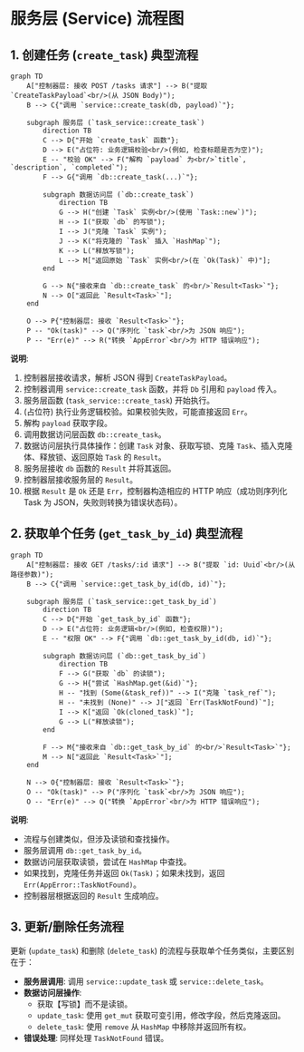 # 服务层 (Service) 流程图

## 1. 创建任务 (`create_task`) 典型流程

```mermaid
graph TD
    A["控制器层: 接收 POST /tasks 请求"] --> B("提取 `CreateTaskPayload`<br/>(从 JSON Body)");
    B --> C{"调用 `service::create_task(db, payload)`"};
    
    subgraph 服务层 (`task_service::create_task`)
        direction TB
        C --> D{"开始 `create_task` 函数"};
        D --> E("占位符: 业务逻辑校验<br/>(例如, 检查标题是否为空)");
        E -- "校验 OK" --> F("解构 `payload` 为<br/>`title`, `description`, `completed`");
        F --> G{"调用 `db::create_task(...)`"};
        
        subgraph 数据访问层 (`db::create_task`)
            direction TB
            G --> H("创建 `Task` 实例<br/>(使用 `Task::new`)");
            H --> I("获取 `db` 的写锁");
            I --> J("克隆 `Task` 实例");
            J --> K("将克隆的 `Task` 插入 `HashMap`");
            K --> L("释放写锁");
            L --> M["返回原始 `Task` 实例<br/>(在 `Ok(Task)` 中)"];
        end
        
        G --> N{"接收来自 `db::create_task` 的<br/>`Result<Task>`"};
        N --> O["返回此 `Result<Task>`"];
    end
    
    O --> P{"控制器层: 接收 `Result<Task>`"};
    P -- "Ok(task)" --> Q("序列化 `task`<br/>为 JSON 响应");
    P -- "Err(e)" --> R("转换 `AppError`<br/>为 HTTP 错误响应");
```

**说明**:
1.  控制器层接收请求，解析 JSON 得到 `CreateTaskPayload`。
2.  控制器调用 `service::create_task` 函数，并将 `Db` 引用和 `payload` 传入。
3.  服务层函数 (`task_service::create_task`) 开始执行。
4.  (占位符) 执行业务逻辑校验。如果校验失败，可能直接返回 `Err`。
5.  解构 `payload` 获取字段。
6.  调用数据访问层函数 `db::create_task`。
7.  数据访问层执行具体操作：创建 `Task` 对象、获取写锁、克隆 `Task`、插入克隆体、释放锁、返回原始 `Task` 的 `Result`。
8.  服务层接收 `db` 函数的 `Result` 并将其返回。
9.  控制器层接收服务层的 `Result`。
10. 根据 `Result` 是 `Ok` 还是 `Err`，控制器构造相应的 HTTP 响应（成功则序列化 Task 为 JSON，失败则转换为错误状态码）。

## 2. 获取单个任务 (`get_task_by_id`) 典型流程

```mermaid
graph TD
    A["控制器层: 接收 GET /tasks/:id 请求"] --> B("提取 `id: Uuid`<br/>(从路径参数)");
    B --> C{"调用 `service::get_task_by_id(db, id)`"};
    
    subgraph 服务层 (`task_service::get_task_by_id`)
        direction TB
        C --> D{"开始 `get_task_by_id` 函数"};
        D --> E("占位符: 业务逻辑<br/>(例如, 检查权限)");
        E -- "权限 OK" --> F{"调用 `db::get_task_by_id(db, id)`"};
        
        subgraph 数据访问层 (`db::get_task_by_id`)
            direction TB
            F --> G("获取 `db` 的读锁");
            G --> H{"尝试 `HashMap.get(&id)`"};
            H -- "找到 (Some(&task_ref))" --> I("克隆 `task_ref`");
            H -- "未找到 (None)" --> J["返回 `Err(TaskNotFound)`"];
            I --> K["返回 `Ok(cloned_task)`"];
            G --> L("释放读锁");
        end
        
        F --> M{"接收来自 `db::get_task_by_id` 的<br/>`Result<Task>`"};
        M --> N["返回此 `Result<Task>`"];
    end
    
    N --> O{"控制器层: 接收 `Result<Task>`"};
    O -- "Ok(task)" --> P("序列化 `task`<br/>为 JSON 响应");
    O -- "Err(e)" --> Q("转换 `AppError`<br/>为 HTTP 错误响应");
```

**说明**:
- 流程与创建类似，但涉及读锁和查找操作。
- 服务层调用 `db::get_task_by_id`。
- 数据访问层获取读锁，尝试在 `HashMap` 中查找。
- 如果找到，克隆任务并返回 `Ok(Task)`；如果未找到，返回 `Err(AppError::TaskNotFound)`。
- 控制器层根据返回的 `Result` 生成响应。

## 3. 更新/删除任务流程

更新 (`update_task`) 和删除 (`delete_task`) 的流程与获取单个任务类似，主要区别在于：
- **服务层调用**: 调用 `service::update_task` 或 `service::delete_task`。
- **数据访问层操作**: 
    - 获取【写锁】而不是读锁。
    - `update_task`: 使用 `get_mut` 获取可变引用，修改字段，然后克隆返回。
    - `delete_task`: 使用 `remove` 从 `HashMap` 中移除并返回所有权。
- **错误处理**: 同样处理 `TaskNotFound` 错误。 